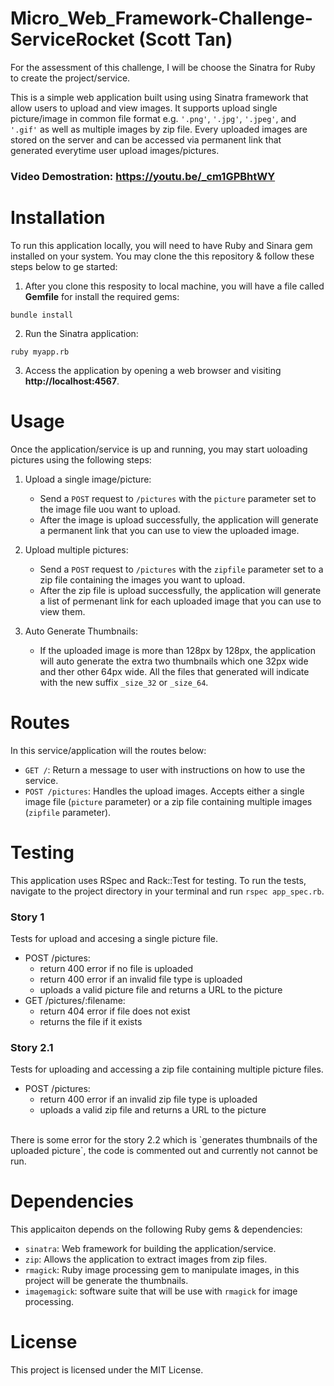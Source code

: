 # Micro_Web_Framework-Challenge-ServiceRocket (Scott Tan)

For the assessment of this challenge, I will be choose the Sinatra for Ruby to create the project/service.

This is a simple web application built using using Sinatra framework that allow users to upload and view images.
It supports upload single picture/image in common file format e.g. `'.png'`, `'.jpg'`, `'.jpeg'`, and `'.gif'` as well as multiple images by zip file.
Every uploaded images are stored on the server and can be accessed via permanent link that generated everytime user upload images/pictures.

### Video Demostration: https://youtu.be/_cm1GPBhtWY

# Installation

To run this application locally, you will need to have Ruby and Sinara gem installed on your system.
You may clone the this repository & follow these steps below to ge started:

1. After you clone this resposity to local machine, you will have a file called **Gemfile** for install the required gems:

```
bundle install
```

2. Run the Sinatra application:

```
ruby myapp.rb
```

3. Access the application by opening a web browser and visiting **http://localhost:4567**.

# Usage

Once the application/service is up and running, you may start uoloading pictures using the following steps:

1. Upload a single image/picture:

   - Send a `POST` request to `/pictures` with the `picture` parameter set to the image file uou want to upload.
   - After the image is upload successfully, the application will generate a permanent link that you can use to view the uploaded image.

2. Upload multiple pictures:

   - Send a `POST` request to `/pictures` with the `zipfile` parameter set to a zip file containing the images you want to upload.
   - After the zip file is upload successfully, the application will generate a list of permenant link for each uploaded image that you can use to view them.

3. Auto Generate Thumbnails:
   - If the uploaded image is more than 128px by 128px, the application will auto generate the extra two thumbnails which one 32px wide and ther other 64px wide. All the files that generated will indicate with the new suffix `_size_32` or `_size_64`.

# Routes

In this service/application will the routes below:

- `GET /`: Return a message to user with instructions on how to use the service.
- `POST /pictures`: Handles the upload images. Accepts either a single image file (`picture` parameter) or a zip file containing multiple images (`zipfile` parameter).

# Testing

This application uses RSpec and Rack::Test for testing. To run the tests, navigate to the project directory in your terminal and run `rspec app_spec.rb`.

### Story 1

Tests for upload and accesing a single picture file.

- POST /pictures:
  - return 400 error if no file is uploaded
  - return 400 error if an invalid file type is uploaded
  - uploads a valid picture file and returns a URL to the picture
- GET /pictures/:filename:
  - return 404 error if file does not exist
  - returns the file if it exists

### Story 2.1

Tests for uploading and accessing a zip file containing multiple picture files.

- POST /pictures:
  - return 400 error if an invalid zip file type is uploaded
  - uploads a valid zip file and returns a URL to the picture

<br />
There is some error for the story 2.2 which is `generates thumbnails of the uploaded picture`, the code is commented out and currently not cannot be run.

# Dependencies

This applicaiton depends on the following Ruby gems & dependencies:

- `sinatra`: Web framework for building the application/service.
- `zip`: Allows the application to extract images from zip files.
- `rmagick`: Ruby image processing gem to manipulate images, in this project will be generate the thumbnails.
- `imagemagick`: software suite that will be use with `rmagick` for image processing.

# License

This project is licensed under the MIT License.
